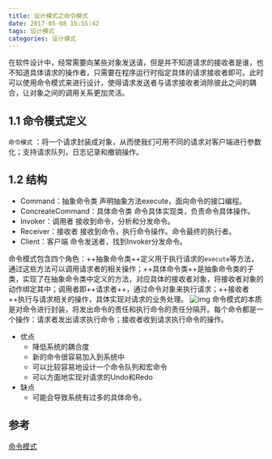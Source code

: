 ```yaml
---
title: 设计模式之命令模式
date: 2017-05-08 15:55:42
tags: 设计模式
categories: 设计模式
---
```

在软件设计中，经常需要向某些对象发送请，但是并不知道请求的接收者是谁，也不知道具体请求的操作者，只需要在程序运行时指定具体的请求接收者即可。此时可以使用命令模式来进行设计，使得请求发送者与请求接收者消除彼此之间的耦合，让对象之间的调用关系更加灵活。

## 1.1 命令模式定义
`命令模式` ：将一个请求封装成对象，从而使我们可用不同的请求对客户端进行参数化；支持请求队列，日志记录和撤销操作。

## 1.2 结构

- Command：抽象命令类
  声明抽象方法execute，面向命令的接口编程。
- ConcreateCommand：具体命令类
  命令具体实现类，负责命令具体操作。
- Invoker：调用者
  接收到命令，分析和分发命令。
- Receiver：接收者
  接收到命令，执行命令操作。命令最终的执行者。
- Client：客户端
  命令发送者，找到Invoker分发命令。

命令模式包含四个角色：++抽象命令类++定义用于执行请求的`execute`等方法，通过这些方法可以调用请求者的相关操作；++具体命令类++是抽象命令类的子类，实现了在抽象命令类中定义的方法，对应具体的接收者对象，将接收者对象的动作绑定其中；调用者即++请求者++，通过命令对象来执行请求；++接收者++执行与请求相关的操作，具体实现对请求的业务处理。
![img](	http://img-1252300500.cosgz.myqcloud.com/design-pattern/command-design-pattern.jpg)
命令模式的本质是对命令进行封装，将发出命令的责任和执行命令的责任分隔开。每个命令都是一个操作：请求者发出请求执行命令；接收者收到请求执行命令的操作。

- 优点
    - 降低系统的耦合度
    - 新的命令很容易加入到系统中
    - 可以比较容易地设计一个命令队列和宏命令
    - 可以方面地实现对请求的Undo和Redo
- 缺点
    - 可能会导致系统有过多的具体命令。
    

## 参考
[命令模式](http://design-patterns.readthedocs.io/zh_CN/latest/behavioral_patterns/command.html#id12)